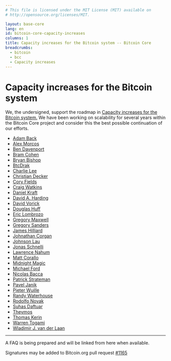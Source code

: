 ```yaml
---
# This file is licensed under the MIT License (MIT) available on
# http://opensource.org/licenses/MIT.

layout: base-core
lang: en
id: bitcoin-core-capacity-increases
columns: 1
title: Capacity increases for the Bitcoin system -- Bitcoin Core
breadcrumbs:
  - bitcoin
  - bcc
  - Capacity increases
---
```

# Capacity increases for the Bitcoin system

We, the undersigned, support the roadmap in [Capacity increases for the
Bitcoin system.][1]  We have been working on
scalability for several years within the Bitcoin Core project and
consider this the best possible continuation of our efforts.

- [Adam Back](https://github.com/adam3us)
- [Alex Morcos](https://github.com/morcos)
- [Ben Davenport](https://github.com/bpdavenport)
- [Bram Cohen](https://github.com/bramcohen)
- [Bryan Bishop](https://github.com/kanzure)
- [BtcDrak](https://github.com/btcdrak)
- [Charlie Lee](https://github.com/coblee)
- [Christian Decker](https://github.com/cdecker)
- [Cory Fields](https://github.com/theuni)
- [Craig Watkins](https://github.com/crwatkins)
- [Daniel Kraft](https://github.com/domob1812)
- [David A. Harding](https://github.com/harding)
- [David Vorick](https://github.com/DavidVorick)
- [Douglas Huff](https://github.com/jrmithdobbs)
- [Eric Lombrozo](https://github.com/CodeShark)
- [Gregory Maxwell](https://github.com/gmaxwell)
- [Gregory Sanders](https://github.com/instagibbs)
- [James Hilliard](https://github.com/jameshilliard)
- [Johnathan Corgan](https://github.com/jmcorgan)
- [Johnson Lau](https://github.com/jl2012)
- [Jonas Schnelli](https://github.com/jonasschnelli)
- [Lawrence Nahum](https://github.com/greenaddress)
- [Matt Corallo](https://github.com/TheBlueMatt)
- [Midnight Magic](https://github.com/midnightmagic)
- [Michael Ford](https://github.com/fanquake)
- [Nicolas Bacca](https://github.com/btchip)
- [Patrick Strateman](https://github.com/pstratem)
- [Pavel Janik](https://github.com/paveljanik)
- [Pieter Wuille](https://github.com/sipa)
- [Randy Waterhouse](https://github.com/randy-waterhouse)
- [Rodolfo Novak](https://github.com/nvk)
- [Suhas Daftuar](https://github.com/sdaftuar)
- [Theymos](https://github.com/theymos)
- [Thomas Kerin](https://github.com/afk11)
- [Warren Togami](https://github.com/wtogami)
- [Wladimir J. van der Laan](https://github.com/laanwj)

---

A FAQ is being prepared and will be linked from here when available.

Signatures may be added to Bitcoin.org pull request [#1165](https://github.com/bitcoin-dot-org/bitcoin.org/pull/1165)

[1]: https://lists.linuxfoundation.org/pipermail/bitcoin-dev/2015-December/011865.html
